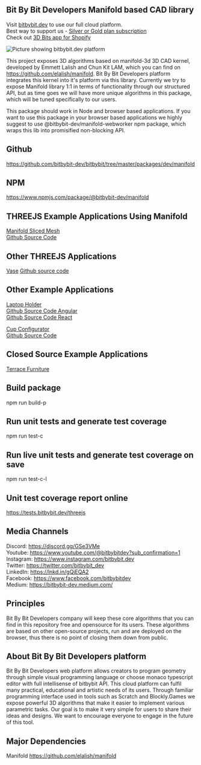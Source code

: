 ## Bit By Bit Developers Manifold based CAD library

Visit [bitbybit.dev](https://bitbybit.dev) to use our full cloud platform.   
Best way to support us - [Silver or Gold plan subscription](https://bitbybit.dev/auth/pick-plan)    
Check out [3D Bits app for Shopify](https://apps.shopify.com/3d-bits-1)   

<img src="https://app.bitbybit.dev/assets/git-cover.png" alt="Picture showing bitbybit.dev platform">

This project exposes 3D algorithms based on manifold-3d 3D CAD kernel, developed by Emmett Lalish and Chun Kit LAM, which you can find on https://github.com/elalish/manifold. Bit By Bit Developers platform integrates this kernel into it's platform via this library. Currently we try to expose Manifold library 1:1 in terms of functionality through our structured API, but as time goes we will have more unique algorithms in this package, which will be tuned specifically to our users.

This package should work in Node and browser based applications. If you want to use this package in your browser based applications we highly suggest to use @bitbybit-dev/manifold-webworker npm package, which wraps this lib into promisified non-blocking API.

## Github
https://github.com/bitbybit-dev/bitbybit/tree/master/packages/dev/manifold
## NPM
https://www.npmjs.com/package/@bitbybit-dev/manifold

## THREEJS Example Applications Using Manifold  
[Manifold Sliced Mesh](https://app-store.bitbybit.dev/manifold-sliced-mesh/)   
[Github Source Code](https://github.com/bitbybit-dev/app-examples/blob/main/webpack/threejs/src/code/manifold-sliced-mesh.ts)   

## Other THREEJS Applications   
[Vase](https://app-store.bitbybit.dev/vase)
[Github source code](https://github.com/bitbybit-dev/app-examples/tree/main/react/threejs/vase)

## Other Example Applications
[Laptop Holder](https://app-store.bitbybit.dev/laptop-holder)   
[Github Source Code Angular](https://github.com/bitbybit-dev/app-examples/tree/main/angular/laptop-holder)   
[Github Source Code React](https://github.com/bitbybit-dev/app-examples/tree/main/react/laptop-holder)   
  
[Cup Configurator](https://app-store.bitbybit.dev/cup)    
[Github Source Code](https://github.com/bitbybit-dev/app-examples/tree/main/react/cup)

## Closed Source Example Applications
[Terrace Furniture](https://app-store.bitbybit.dev/terrace-furniture)

## Build package
npm run build-p

## Run unit tests and generate test coverage
npm run test-c

## Run live unit tests and generate test coverage on save
npm run test-c-l

## Unit test coverage report online
https://tests.bitbybit.dev/threejs

## Media Channels
Discord: https://discord.gg/GSe3VMe  
Youtube: https://www.youtube.com/@bitbybitdev?sub_confirmation=1  
Instagram: https://www.instagram.com/bitbybit.dev  
Twitter: https://twitter.com/bitbybit_dev  
LinkedIn: https://lnkd.in/gQjEQA2  
Facebook: https://www.facebook.com/bitbybitdev  
Medium: https://bitbybit-dev.medium.com/  

## Principles
Bit By Bit Developers company will keep these core algorithms that you can find in this repository free and opensource for its users. These algorithms are based on other open-source projects, run and are deployed on the browser, thus there is no point of closing them down from public.

## About Bit By Bit Developers platform
Bit By Bit Developers web platform allows creators to program geometry through simple visual programming language or choose monaco typescript editor with full intellisense of bitbybit API. This cloud platform can fulfil many practical, educational and artistic needs of its users. Through familiar programming interface used in tools such as Scratch and Blockly.Games we expose powerful 3D algorithms that make it easier to implement various parametric tasks. Our goal is to make it very simple for users to share their ideas and designs. We want to encourage everyone to engage in the future of this tool.

## Major Dependencies
Manifold
https://github.com/elalish/manifold